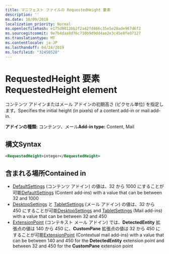 ```yaml
---
title: マニフェスト ファイルの RequestedHeight 要素
description: ''
ms.date: 10/09/2018
localization_priority: Normal
ms.openlocfilehash: e175d9012bb2f2a42fd466c35e5e28ade967d6f2
ms.sourcegitcommit: 9e7b4daa8d76c710b9d9dd4ae2e3c45e8fe07127
ms.translationtype: MT
ms.contentlocale: ja-JP
ms.lasthandoff: 04/24/2019
ms.locfileid: "32450528"
---
```

# <a name="requestedheight-element"></a><span data-ttu-id="cfa9a-102">RequestedHeight 要素</span><span class="sxs-lookup"><span data-stu-id="cfa9a-102">RequestedHeight element</span></span>

<span data-ttu-id="cfa9a-103">コンテンツ アドインまたはメール アドインの初期高さ (ピクセル単位) を指定します。</span><span class="sxs-lookup"><span data-stu-id="cfa9a-103">Specifies the initial height (in pixels) of a content add-in or mail add-in.</span></span> 

<span data-ttu-id="cfa9a-104">**アドインの種類:** コンテンツ、メール</span><span class="sxs-lookup"><span data-stu-id="cfa9a-104">**Add-in type:** Content, Mail</span></span>

## <a name="syntax"></a><span data-ttu-id="cfa9a-105">構文</span><span class="sxs-lookup"><span data-stu-id="cfa9a-105">Syntax</span></span>

```XML
<RequestedHeight>integer</RequestedHeight>
```

## <a name="contained-in"></a><span data-ttu-id="cfa9a-106">含まれる場所</span><span class="sxs-lookup"><span data-stu-id="cfa9a-106">Contained in</span></span>

- <span data-ttu-id="cfa9a-107">[DefaultSettings](defaultsettings.md) (コンテンツ アドイン) の値は、32 から 1000 にすることが可能</span><span class="sxs-lookup"><span data-stu-id="cfa9a-107">[DefaultSettings](defaultsettings.md) (Content add-ins) with a value that can be between 32 and 1000</span></span>
- <span data-ttu-id="cfa9a-108">[DesktopSettings](desktopsettings.md) と [TabletSettings](tabletsettings.md) (メール アドイン) の値は、32 から 450 にすることが可能</span><span class="sxs-lookup"><span data-stu-id="cfa9a-108">[DesktopSettings](desktopsettings.md) and [TabletSettings](tabletsettings.md) (Mail add-ins) with a value that can be between 32 and 450</span></span>
- <span data-ttu-id="cfa9a-109">[ExtensionPoint](extensionpoint.md) (コンテキスト メール アドイン) では、**DetectedEntity** 拡張点の値は 140 から 450 に、**CustomPane** 拡張点の値は 32 から 450 にすることが可能</span><span class="sxs-lookup"><span data-stu-id="cfa9a-109">[ExtensionPoint](extensionpoint.md) (Contextual mail add-ins) with a value that can be between 140 and 450 for the **DetectedEntity** extension point and between 32 and 450 for the **CustomPane** extension point</span></span>
